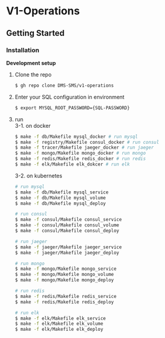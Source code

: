 # V1-Operations
## Getting Started
### Installation
__Development setup__
1. Clone the repo
    ```bash
    $ gh repo clone DMS-SMS/v1-operations
    ```
2. Enter your SQL configuration in environment
    ```bash
    $ export MYSQL_ROOT_PASSWORD={SQL-PASSWORD}
    ```
3. run  
    3-1. on docker
    ```bash
    $ make -f db/Makefile mysql_docker # run mysql
    $ make -f registry/Makefile consul_docker # run consul
    $ make -f tracer/Makefile jaeger_docker # run jaeger
    $ make -f mongo/Makefile mongo_docker # run mongo
    $ make -f redis/Makefile redis_docker # run redis
    $ make -f elk/Makefile elk_dokcer # run elk
    ```
    3-2. on kubernetes
    ```bash
    # run mysql
    $ make -f db/Makefile mysql_service
    $ make -f db/Makefile mysql_volume
    $ make -f db/Makefile mysql_deploy

    # run consul
    $ make -f consul/Makefile consul_service
    $ make -f consul/Makefile consul_volume
    $ make -f consul/Makefile consul_deploy

    # run jaeger
    $ make -f jaeger/Makefile jaeger_service
    $ make -f jaeger/Makefile jaeger_deploy

    # run mongo
    $ make -f mongo/Makefile mongo_service
    $ make -f mongo/Makefile mongo_volume
    $ make -f mongo/Makefile mongo_deploy

    # run redis
    $ make -f redis/Makefile redis_service
    $ make -f redis/Makefile redis_deploy
   
    # run elk
    $ make -f elk/Makefile elk_service
    $ make -f elk/Makefile elk_volume
    $ make -f elk/Makefile elk_deploy
    ```
 